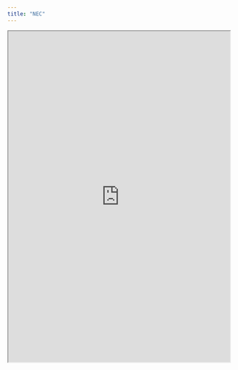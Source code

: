 ```yaml
---
title: "NEC"
---
```



<iframe height="750" width="100%" src="https://ewelton.github.io/ktest/wiki.html#NEC"></iframe>
